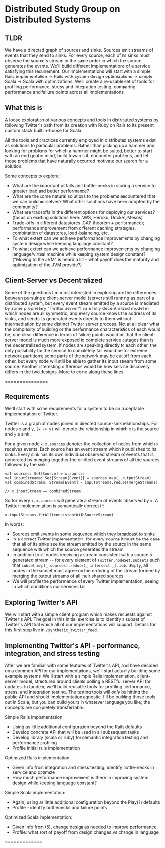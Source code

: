 # Distributed Study Group on Distributed Systems
## TLDR
We have a directed graph of sources and sinks. Sources emit streams of events that they send to sinks. For every source, each of its sinks must observe the source's stream in the same order in which the source generates the events. We'll build different implementations of a service satisfying this requirement. Our implementations will start with a simple Rails implementation -> Rails with system design optimizations -> simple Scala -> Scala with optimizations. We'll create a re-usable set of tools for profiling performance, stress and integration testing, comparing performance and failure points across all implementations.

## What this is
A loose exploration of various concepts and tools in distributed systems by following Twitter's path from its creation with Ruby on Rails to its present custom stack built in-house for Scala. 

All the tools and practices currently employed in distributed systems exist as solutions to particular problems. Rather than picking up a hammer and looking for problems for which a hammer might be suited, better to start with an end goal in mind, build towards it, encounter problems, and let those problems that have naturally occurred motivate our search for a solution. 

Some concepts to explore:
  + What are the important pitfalls and bottle-necks in scaling a service to greater load and better performance?
  + What are the some natural solutions to the problems encountered that we can build ourselves? What other solutions have been adopted by the community?
  + What are tradeoffs in the different options for deploying our services? (focus on existing solutions here: AWS, Heroku, Docker, Mesos)
  + Trade-offs in different datastores (CAP theorem + performance); performance improvement from different caching strategies, combination of datastores, load-balancing, etc. 
  + To what extent can we achieve performance improvements by changing system design while keeping language constant? 
  + To what extent can we achieve performance improvements by changing language/virtual machine while keeping system design constant? ("Moving to the JVM" is heard a lot - what payoff does the maturity and optimization of the JVM provide?)

## Client-Server vs Decentralized
Some of the questions I'm most interested in exploring are the differences between pursuing a client-server model (servers still running as part of a distributed system, but every event stream emitted by a source is mediated by some proprietary "Twitter server") vs a fully decentralized model in which nodes are all symmetric, and every source knows the address of its sinks, and sends its generated events directly to them without intermediation by some distinct Twitter server process. Not at all clear what the complexity of building or the performance characteristics of each would be; one clear difference in terms of failure points would be that the client-server model is much more exposed to complete service outages than is the decentralized system. If nodes are speaking directly to each other, the only possibility for the service to completely fail would be for extreme network partitions; some parts of the network may be cut off from each other, but every node will still be able to gather its input stream from some source. Another interesting difference would be how service discovery differs in the two designs. More to come along these lines.

===============
## Requirements

We'll start with some requirements for a system to be an acceptable implementation of Twitter.

Twitter is a graph of nodes joined in directed source-sink relationships. For nodes `x` and `y`, `(x -> y)` will denote the relationship in which `x` is the source and `y` a sink. 

For a given node `x`, `x.sources` denotes the collection of nodes from which `x` receives events. Each source has an event stream which it publishes to its sinks. Every sink has its own individual observed stream of events that is generated by merging together the emitted event streams of all the sources followed by the sink.

```
val sources: Set[Source] = x.sources
val inputStreams: Set[Stream[Event]] = sources.map(_.outputStream)
val combinedStream: Stream[Event] = inputStreams.reduce(mergeStreams)

// x.inputStream == combinedStream
```
So for every `x`, `x.sources` will generate a stream of events observed by `x`. A Twitter implementation is semantically correct if:
```
x.inputStreams.forAll(consistentWithSourceStream)
```
In words: 
  + Sources emit events in some sequence which they broadcast to sinks
  + In a correct Twitter implementation, for every source it must be the case that all of its sinks see the stream emitted by the source in the same sequence with which the source generates the stream.
  + In addition to all nodes receiving a stream consistent with a source's generated stream -- for every element of `Twitter.nodeSet.subsets` such that `subset.map(_.sources).reduce(_ intersect _).isNonEmpty`, all nodes in the subset must agree on the ordering of the stream formed by merging the output streams of all their shared sources. 
  + We will profile the performance of every Twitter implementation, seeing in which conditions our services fail

## Exploring Twitter's API
We will start with a simple client program which makes requests against Twitter's API. The goal in this initial exercise is to identify a subset of Twitter's API that which all of our implementations will support. Details for this first step live in `/synthetic_twitter_feed`.

## Implementing Twitter's API - performance, integration, and stress testing
After we are familiar with some features of Twitter's API, and have decided on a common API for our implementaitons, we'll start actually building some example systems. We'll start with a simple Rails implementation, client-server model, structured around clients polling a RESTful server API for updates. In tandem, we'll build reusable tools for profiling performance, stress, and integration testing. The testing tools will *only* be hitting the public API and should implementation agnostic. I'll be building those tools out in Scala, but you can build yours in whatever language you like; the concepts are completely transferrable.

Simple Rails implementation:
  + Using as little additional configuration beyond the Rails defaults
  + Develop concrete API that will be used in all subsequent tasks
  + Develop library (scala or ruby) for semantic integration testing and performance profiling
  + Profile initial rails implementation

Optimized Rails implementation
  + Given info from integration and stress testing, identify bottle-necks in service and optimize
  + How much performance improvement is there in improving system design while keeping language constant?

Simple Scala implementation: 
  + Again, using as little additional configuration beyond the Play(?) defaults
  + Profile - identify bottlenecks and failure points

Optimized Scala implementation:
  + Given info from (5), change design as needed to improve performance
  + Profile: what sort of payoff from design changes vs change in language

=============




